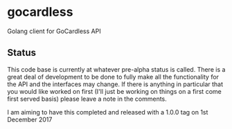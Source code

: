 # gocardless
Golang client for GoCardless API

## Status
This code base is currently at whatever pre-alpha status is called. There is a great deal of development to be done to fully make all the functionality for the API and the interfaces may change. If there is anything in particular that you would like worked on first (I'll just be working on things on a first come first served basis) please leave a note in the comments. 

I am aiming to have this completed and released with a 1.0.0 tag on 1st December 2017
